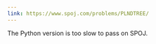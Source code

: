 ```yaml
---
link: https://www.spoj.com/problems/PLNDTREE/
---
```


The Python version is too slow to pass on SPOJ.
